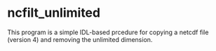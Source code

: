 # ncfilt_unlimited

This program is a simple IDL-based prcedure for copying a netcdf file (version 4) and removing the unlimited dimension.

